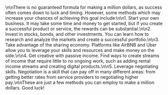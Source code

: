 \n\nThere is no guaranteed formula for making a million dollars, as success often comes down to luck and timing. However, some methods which may increase your chances of achieving this goal include:\n\n1. Start your own business. It may take some time and money to get started, but if you create a successful product or service, the rewards can be substantial.\n\n2. Invest in stocks, bonds, and other investments. You can learn how to research and analyze the markets and create a successful portfolio.\n\n3. Take advantage of the sharing economy. Platforms like AirBNB and Uber allow you to leverage your skills and resources and make money on the side.\n\n4. Get creative with passive income. Find ways to create streams of income that require little to no ongoing work, such as adding rental income streams and creating digital products.\n\n5. Leverage negotiating skills. Negotiation is a skill that can pay off in many different areas: from getting better rates from service providers to negotiating higher pay.\n\nThese are just a few methods you can employ to make a million dollars. Good luck!